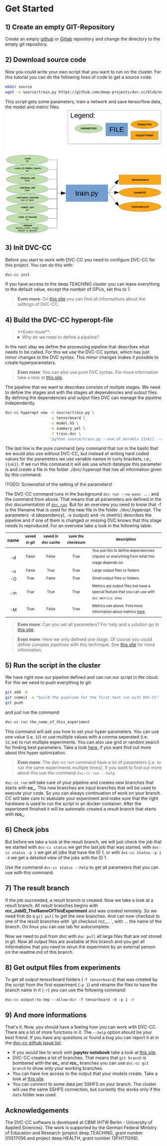 # Get Started

## 1) Create an empty GIT-Repository
Create an empty [github](https://github.com/) or [Gitlab](https://gitlab.com/) repository and change the directory to the empty git repository.

## 2) Download source code
Now you could write your own script that you want to run on the cluster. For this tutorial you can do the following lines of code to get a source code:
```bash
mkdir source
wget -o source/train.py https://github.com/deep-projects/dvc-cc/blob/master/dvc-cc/tutorial/train.py
```
This script gets some parameters, train a network and save tensorflow data, the model and metric files.
![Here is an image shown that describes the input parameters and output files of this script.](get_started_pipeline.png)

## 3) Init DVC-CC
Before you start to work with DVC-CC you need to configure DVC-CC for this project. You can do this with:
```bash
dvc-cc init
```
If you have access to the deep.TEACHING cluster you can leave everything to the default value, except the number of GPUs, set this to 1.

> **Even more**: On [this site](_settings.md) you can find all informations about the settings of DVC-CC.

## 4) Build the DVC-CC hyperopt-file

<blockquote>**Even more**: <details><summary>Why do we need to define a pipeline?</summary>
<p>

**Without** DVC-CC we would calling the script multiple times with different parameters to get multiple results and compare this
hyperparameters. I.e.:

- call: "python source/train.py --num-of-kernels 32"
- call: "python source/train.py --num-of-kernels 64"
- call: "python source/train.py --num-of-kernels 64 --activation_function tanh"
- ...

This proceed has multiple problems that needs to solve:
1. You need to make sure that the output of your script gets not overwritten
    and make the name memorable.
    - How do you make clear which parameters and input files you used?
    - What if you want to run it multiple times?
    - How to you make clear, how the source code looked as the output files was created?
2. This workflow works if you run your script on one computer and start one job at a time. But if you have access to a cluster
    you would like to run the experiments in parallel.
    
This two problems are the reason why DVC-CC exists. DVC-CC is a wrapper that make it easy to integrate DVC with CC.
**DVC** can handle all problems that are described at the first point by desribing processing pipeline and saving checksumes to
each dependency and output file, to make sure that the pipeline is unchanged. **CC** is a infrastructure software that
used the RED file for describing a job that can be sent to a cluster where it gets exectured.

You can think DVC-CC as a high level wrapper to make it easy to write everytime a reproduceable code by using DVC with GIT
and send jobs over the CC interface to the cluster.

</p>
</details>
</blockquote>

In the next step we define the processing pipeline that describes what needs to be called. For this we use the DVC-CC syntax,
which has just minor changes to the DVC syntax. This minor changes makes it possible to create hyperparameters.
> **Even more**: You can also use pure DVC syntax. For more information take a look at [this site](_only_dvc.md).

The pipeline that we want to describes consists of multple stages. We need to define the stages and with the stages
all dependencies and output files. By defining the dependencies and output files DVC can manage the pipeline independently.

```bash
dvc-cc hyperopt new -d source/train.py \
                    -o tensorboard \
                    -o model.h5 \
                    -m summary.yml \
                    -f train.dvc \
                    "python source/train.py --num_of_kernels {{nk}} --activation_function {{af}}"
```

The last line is the pure command (any command that run in the bash) that we would also use without DVC-CC, but instead of writing hard coded values for the
parameters we use variable names in curly brackets, i.e., `{{nk}}`. If we run this command it will ask use which datatype
this parameter is and create a file in the folder ./dvc/.hyperopt that has all information given by this command.

!TODO: Screenshot of the setting of the parameters!

The DVC-CC command runs in the background `dvc run --no-exec ...` and the command from above. That means that all parameters
are defined in the dvc documentation of [`dvc run`](https://dvc.org/doc/commands-reference/run). But for an overview you need
to know that -f is the filename that is used for the new file in the folder ./dvc/.hyperopt. The parameters
-d (dependency), -o (output) and -m (metric) describes the pipeline and if one of them is changed or missing DVC knows that
this stage needs to reproduced. For an overview take a look in the following table:


| name | <sup>saved in git</sup> | <sup>saved in dvc cache</sup> | <sup>save the checksum</sup> | <sup>description</sup>                                                                                       |
|:----:|:------------:|:------------------:|:-----------------:|---------------------------------------------------------------------------------------------------|
|  -d  |     <sup>False</sup>    |        <sup>False</sup>       |        <sup>True</sup>       | <sup>You use this to define dependencies (inputs) or everything from what this stage depends on.</sup>       |
|  -o  |     <sup>False</sup>    |        <sup>True</sup>        |        <sup>True</sup>       | <sup>Large output files or folders</sup>                                                                                |
|  -O  |     <sup>True</sup>     |        <sup>False</sup>       |        <sup>True</sup>       | <sup>Small output files or folders </sup>                                                                               |
|  -m  |     <sup>True</sup>     |        <sup>True</sup>        |        <sup>True</sup>       | <sup>Metrics are output files but have a special feature that you can use with `dvc metrics show`</sup>  |
|  -M  |     <sup>True</sup>     |        <sup>False</sup>       |        <sup>True</sup>       | <sup>Metrics see above. Find more information about metrics [here](https://dvc.org/doc/commands-reference/metrics-show). </sup>  

> **Even more**: Can you set all parameters? For help and a solution go to [this site](_set_all_parameters.md).

> **Even more**: Here we only defined one stage. Of course you could define complex pipelines with this technique. 
See [this site](_complex_pipeline.md) for more information.

## 5) Run the script in the cluster
We have right now our pipeline defined and can run our script in the cloud. For this we need to push everything to git:
```bash
git add -A
git commit -m "build the pipeline for the first test run with DVC-CC"
git push
```
and just run the command:
```bash
dvc-cc run the_name_of_this_experiment
```
This command will ask you how to set your hyper parameters. You can use one value (i.e. `32`) or use multiple values with
a comma seperated (i.e. `32,64`) to run multiple experiments. You can also use grid or random search for finding best
parameters. Take a look [here](_run_hyper_optimization.md), if you want find out more about this hyper optimization.

> **Even more**: The dvc-cc run command have a lot of parameters (i.e. to run the same experiments multiple times). If you
want to find out more about this use the command `dvc-cc run --help`.

`dvc-cc run` will take care of your pipeline and creates new branches that starts with **cc_**. This new branches are input
branches that will be used to execute your code. So you can always continuation of work on your branch. CC will take care
to skatulate your experiment and make sure that the right hardware is used to run the script in an docker container. After
the experiment finished it will be automatic created a result branch that starts with **rcc_**.

## 6) Check jobs
But before we take a look at the result branch, we will just check the job that we started with `dvc-cc status`
we get the last job that was started, with `dvc-cc status -p 1` we get all jobs that have the ID 1, or
with `dvc-cc status -p 1 -d` we get a detailed view of the jobs with the ID 1.

Use the command `dvc-cc status --help` to get all parameters that you can use with this command.

## 7) The result branch
If the job succeeded, a result branch is created. Now we take a look at a result branch.
All result branches begins with **rcc_JobID_TheNameOfThisExperiment** and was created remotely. So we need
first do a `git pull` to get the new branches. And can now checkout to one of the result branches with 
´git checkout rcc_...´, with ... the name of the branch. On linux you can use tab for autocomplete.

Now we need to pull from dvc with `dvc pull` all large files that are not stored in git. Now all output files are
available at this branch and you get all informations that you need to rerun the experiment by an external
person on the readme.md of this branch.

## 8) Get output files from experiments
To get all output tensorboard folders (`-f tensorboard`) that was created by the script from the
first experiment (`-p 1`) and rename the files to have the branch name in it (`-r`) you can use the
following command:
```
dvc-cc output-to-tmp --allow-dir -f tensorboard -d -p 1 -r
```

## 9) And more informations
That's it. Now, you should have a feeling how you can work with DVC-CC. There are a lot of more functions in it.
The `--help` option should be your best friend. If you have any questions or found a bug you can report it at
in the [dvc-cc github issue list](https://github.com/deep-projects/dvc-cc/issues).

- If you would like to work with **jupyter notebook** take a look at [this site](_working_with_jupyer_notebook.md).
- DVC-CC creates a lot of branches. That means that `git branch` is bombared with the **cc_** and **rcc_** branches
    you can use `dvc-cc git branch` to show only your working branches.
- You can have live access to the output that your models create. Take a look at [this site](_live_output.md).
- You can connect to some data per SSHFS on your branch. The cluster will use the same SSHFS connection, but currently this works only if the `data` folder was used.

## Acknowledgements
The DVC-CC software is developed at CBMI (HTW Berlin - University of Applied Sciences). The work is supported by the
German Federal Ministry of Education and Research (project deep.TEACHING, grant number 01IS17056 and project
deep.HEALTH, grant number 13FH770IX6).